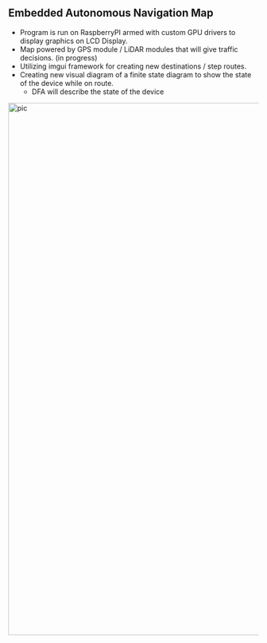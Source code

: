  ## Embedded Autonomous Navigation Map 

- Program is run on RaspberryPI armed with custom GPU drivers to display graphics on LCD Display.
- Map powered by GPS module / LiDAR modules that will give traffic decisions. (in progress) 
- Utilizing imgui framework for creating new destinations / step routes.
- Creating new visual diagram of a finite state diagram to show the state of the device while on route.
    - DFA will describe the state of the device 



<img width="1069" alt="pic" src="https://github.com/user-attachments/assets/1496d4cb-8fa3-4f71-bf65-c37e93f3a3dd" />
